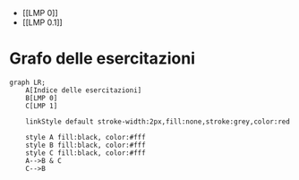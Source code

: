 - [[LMP 0]]
- [[LMP 0.1]]



# Grafo delle esercitazioni

```mermaid
graph LR;
	A[Indice delle esercitazioni]
	B[LMP 0]
	C[LMP 1]

	linkStyle default stroke-width:2px,fill:none,stroke:grey,color:red
	
	style A fill:black, color:#fff
	style B fill:black, color:#fff
	style C fill:black, color:#fff
	A-->B & C
	C-->B
```

